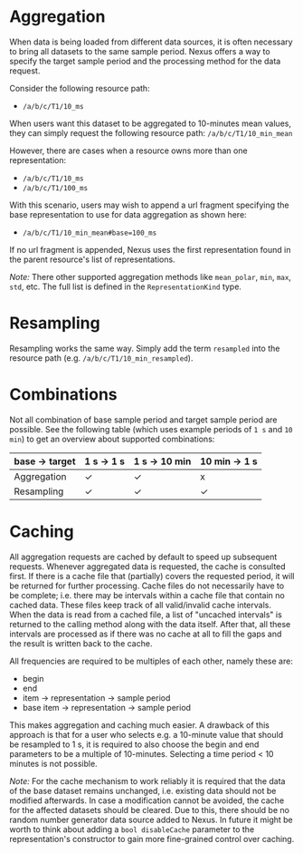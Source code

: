 # Aggregation

When data is being loaded from different data sources, it is often necessary to bring all datasets to the same sample period. Nexus offers a way to specify the target sample period and the processing method for the data request.

Consider the following resource path:

- `/a/b/c/T1/10_ms`

When users want this dataset to be aggregated to 10-minutes mean values, they can simply request the following resource path:
`/a/b/c/T1/10_min_mean`

However, there are cases when a resource owns more than one representation:

- `/a/b/c/T1/10_ms`
- `/a/b/c/T1/100_ms`

With this scenario, users may wish to append a url fragment specifying the base representation to use for data aggregation as shown here:

- `/a/b/c/T1/10_min_mean#base=100_ms`

If no url fragment is appended, Nexus uses the first representation found in the parent resource's list of representations.

*Note:* There other supported aggregation methods like `mean_polar`, `min`, `max`, `std`, etc. The full list is defined in the `RepresentationKind` type.

# Resampling
Resampling works the same way. Simply add the term `resampled` into the resource path (e.g. `/a/b/c/T1/10_min_resampled`).

# Combinations
Not all combination of base sample period and target sample period are possible. See the following table (which uses example periods of `1 s` and `10 min`) to get an overview about supported combinations:

| base → target | 1 s → 1 s | 1 s → 10 min | 10 min → 1 s |
|---------------|-----------|--------------|--------------|
| Aggregation   | ✓         | ✓            | x           |
| Resampling    | ✓         | ✓            | ✓           |

# Caching

All aggregation requests are cached by default to speed up subsequent requests. Whenever aggregated data is requested, the cache is consulted first. If there is a cache file that (partially) covers the requested period, it will be returned for further processing. Cache files do not necessarily have to be complete; i.e. there may be intervals within a cache file that contain no cached data. These files keep track of all valid/invalid cache intervals. When the data is read from a cached file, a list of "uncached intervals" is returned to the calling method along with the data itself. After that, all these intervals are processed as if there was no cache at all to fill the gaps and the result is written back to the cache.

All frequencies are required to be multiples of each other, namely these are:

- begin
- end
- item -> representation -> sample period
- base item -> representation -> sample period
 
This makes aggregation and caching much easier. A drawback of this approach is that for a user who selects e.g. a 10-minute value that should be resampled to 1 s, it is required to also choose the begin and end parameters to be a multiple of 10-minutes. Selecting a time period < 10 minutes is not possible.

*Note:* For the cache mechanism to work reliably it is required that the data of the base dataset remains unchanged, i.e. existing data should not be modified afterwards. In case a modification cannot be avoided, the cache for the affected datasets should be cleared. Due to this, there should be no random number generator data source added to Nexus. In future it might be worth to think about adding a `bool disableCache` parameter to the representation's constructor to gain more fine-grained control over caching.